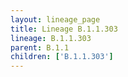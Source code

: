 ```yaml
---
layout: lineage_page
title: Lineage B.1.1.303
lineage: B.1.1.303
parent: B.1.1
children: ['B.1.1.303']
---
```

